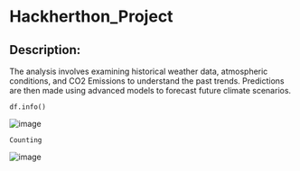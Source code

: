 # Hackherthon_Project
## Description:

The analysis involves examining historical weather data, atmospheric conditions, and CO2 Emissions to understand the past trends. Predictions are then made using advanced models to forecast future climate scenarios.
```
df.info()
```
![image](https://github.com/AnnBlessy/Hackherthon_Project/assets/119477835/0bae5177-67e6-4cda-bdf8-90b26d4520a6)
```
Counting
```
![image](https://github.com/AnnBlessy/Hackherthon_Project/assets/119477835/8501bc88-05ca-4e2c-ba5e-d0b4a221ee04)

